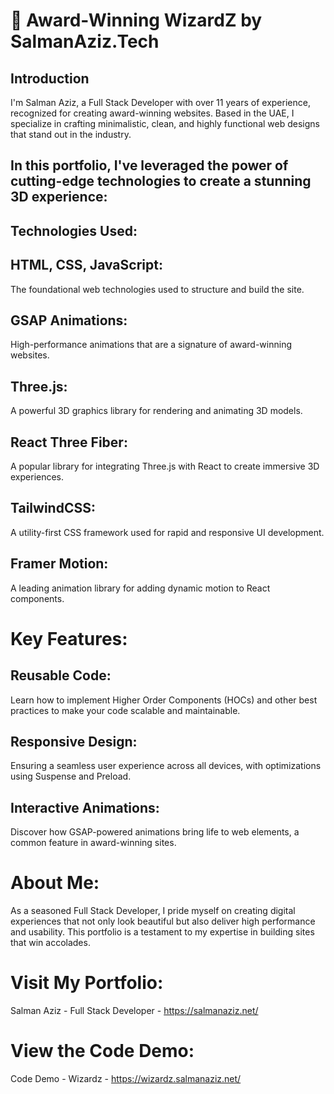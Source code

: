 # 🌟 Award-Winning WizardZ by SalmanAziz.Tech
##  Introduction
I'm Salman Aziz, a Full Stack Developer with over 11 years of experience, recognized for creating award-winning websites. Based in the UAE, I specialize in crafting minimalistic, clean, and highly functional web designs that stand out in the industry.

##  In this portfolio, I've leveraged the power of cutting-edge technologies to create a stunning 3D experience:

##  Technologies Used:
##  HTML, CSS, JavaScript: 
The foundational web technologies used to structure and build the site.

##  GSAP Animations: 
High-performance animations that are a signature of award-winning websites.

##  Three.js: 
A powerful 3D graphics library for rendering and animating 3D models.

##  React Three Fiber: 
A popular library for integrating Three.js with React to create immersive 3D experiences.

##  TailwindCSS: 
A utility-first CSS framework used for rapid and responsive UI development.

##  Framer Motion: 
A leading animation library for adding dynamic motion to React components.

#  Key Features:
##  Reusable Code: 
Learn how to implement Higher Order Components (HOCs) and other best practices to make your code scalable and maintainable.

##  Responsive Design: 
Ensuring a seamless user experience across all devices, with optimizations using Suspense and Preload.

##  Interactive Animations: 
Discover how GSAP-powered animations bring life to web elements, a common feature in award-winning sites.

# About Me:
As a seasoned Full Stack Developer, I pride myself on creating digital experiences that not only look beautiful but also deliver high performance and usability. This portfolio is a testament to my expertise in building sites that win accolades.

# Visit My Portfolio:
Salman Aziz - Full Stack Developer - https://salmanaziz.net/

# View the Code Demo:
Code Demo - Wizardz - https://wizardz.salmanaziz.net/
